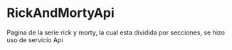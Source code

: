 # RickAndMortyApi
Pagina de la serie rick y morty, la cual esta dividida por secciones, se hizo uso de servicio Api
